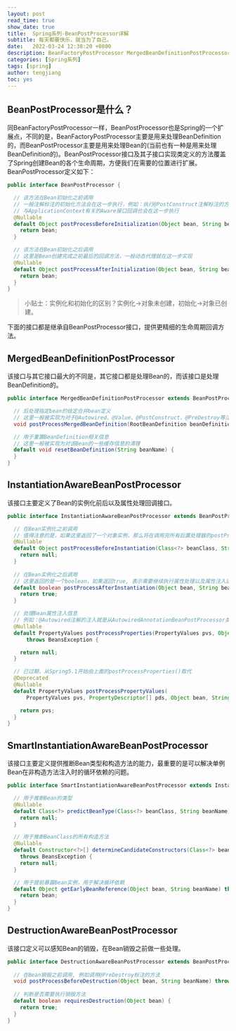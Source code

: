 ```yaml
---
layout: post
read_time: true
show_date: true
title:  Spring系列-BeanPostProcessor详解
subtitle: 每天都要快乐，就当为了自己。
date:   2022-03-24 12:38:20 +0800
description: BeanFactoryPostProcessor MergedBeanDefinitionPostProcessor InstantiationAwareBeanPostProcessor SmartInstantiationAwareBeanPostProcessor DestructionAwareBeanPostProcessor
categories: [Spring系列]
tags: [spring]
author: tengjiang
toc: yes
---
```


## BeanPostProcessor是什么？

同BeanFactoryPostProcessor一样，BeanPostProcessor也是Spring的一个扩展点，不同的是，BeanFactoryPostProcessor主要是用来处理BeanDefinition的，而BeanPostProcessor主要是用来处理Bean的(当前也有一种是用来处理BeanDefinition的)。BeanPostProcessor接口及其子接口实现类定义的方法覆盖了Spring创建Bean的各个生命周期，方便我们在需要的位置进行扩展。BeanPostProcessor定义如下：

```java
public interface BeanPostProcessor {

  // 该方法在Bean初始化之前调用
  // 一般注解标注的初始化方法会在这一步执行，例如：执行@PostConstruct注解标注的方法
  // 与ApplicationContext有关的Aware接口回调也会在这一步执行
  @Nullable
  default Object postProcessBeforeInitialization(Object bean, String beanName) throws BeansException {
    return bean;
  }

  // 该方法在Bean初始化之后调用
  // 这里是Bean创建完成之前最后的回调方法，一般动态代理就在这一步实现
  @Nullable
  default Object postProcessAfterInitialization(Object bean, String beanName) throws BeansException {
    return bean;
  }
}
```

> 小贴士：实例化和初始化的区别？实例化->对象未创建，初始化->对象已创建。

下面的接口都是继承自BeanPostProcessor接口，提供更精细的生命周期回调方法。

## MergedBeanDefinitionPostProcessor

该接口与其它接口最大的不同是，其它接口都是处理Bean的，而该接口是处理BeanDefinition的。

```java
public interface MergedBeanDefinitionPostProcessor extends BeanPostProcessor {

  // 后处理指定bean的给定合并bean定义
  // 这里一般被实现为对于@Autowired、@Value、@PostConstruct、@PreDestroy等注解Metadata的提取
  void postProcessMergedBeanDefinition(RootBeanDefinition beanDefinition, Class<?> beanType, String beanName);

  // 用于重置BeanDefinition相关信息
  // 这里一般被实现为对该Bean的一些缓存信息的清理
  default void resetBeanDefinition(String beanName) {
  }
}
```

## InstantiationAwareBeanPostProcessor

该接口主要定义了Bean的实例化前后以及属性处理回调接口。

```java
public interface InstantiationAwareBeanPostProcessor extends BeanPostProcessor {

  // 在Bean实例化之前调用
  // 值得注意的是，如果这里返回了一个对象实例，那么将在调用完所有后置处理器的postProcessAfterInitialization()方法后进行返回，将不再执行下面的实例化以及注入逻辑
  @Nullable
  default Object postProcessBeforeInstantiation(Class<?> beanClass, String beanName) throws BeansException {
    return null;
  }
  
  // 在Bean实例化之后调用
  // 这里返回的是一个boolean，如果返回true, 表示需要继续执行属性处理以及属性注入逻辑，如果返回false，则表示跳过属性处理以及注入
  default boolean postProcessAfterInstantiation(Object bean, String beanName) throws BeansException {
    return true;
  }

  // 处理Bean属性注入信息
  // 例如：@Autowired注解的注入就是从AutowiredAnnotationBeanPostProcessor类的postProcessProperties()方法处理的
  @Nullable
  default PropertyValues postProcessProperties(PropertyValues pvs, Object bean, String beanName)
      throws BeansException {

    return null;
  }

  // 已过期，从Spring5.1开始由上面的postProcessProperties()取代
  @Deprecated
  @Nullable
  default PropertyValues postProcessPropertyValues(
      PropertyValues pvs, PropertyDescriptor[] pds, Object bean, String beanName) throws BeansException {

    return pvs;
  }
}
```

## SmartInstantiationAwareBeanPostProcessor

该接口主要定义提供推断Bean类型和构造方法的能力，最重要的是可以解决单例Bean在非构造方法注入时的循环依赖的问题。

```java
public interface SmartInstantiationAwareBeanPostProcessor extends InstantiationAwareBeanPostProcessor {

  // 用于推断Bean的类型
  @Nullable
  default Class<?> predictBeanType(Class<?> beanClass, String beanName) throws BeansException {
    return null;
  }

  // 用于推断BeanClass的所有构造方法
  @Nullable
  default Constructor<?>[] determineCandidateConstructors(Class<?> beanClass, String beanName)
    throws BeansException {
    return null;
  }

  // 用于提前暴露Bean实例，用于解决循环依赖
  default Object getEarlyBeanReference(Object bean, String beanName) throws BeansException {
    return bean;
  }
}
```

## DestructionAwareBeanPostProcessor

该接口定义可以感知Bean的销毁，在Bean销毁之前做一些处理。

```java
public interface DestructionAwareBeanPostProcessor extends BeanPostProcessor {
  
  // 在Bean销毁之前调用, 例如调用@PreDestroy标注的方法
  void postProcessBeforeDestruction(Object bean, String beanName) throws BeansException;
  
  // 判断是否需要执行销毁方法
  default boolean requiresDestruction(Object bean) {
    return true;
  }
}
```
